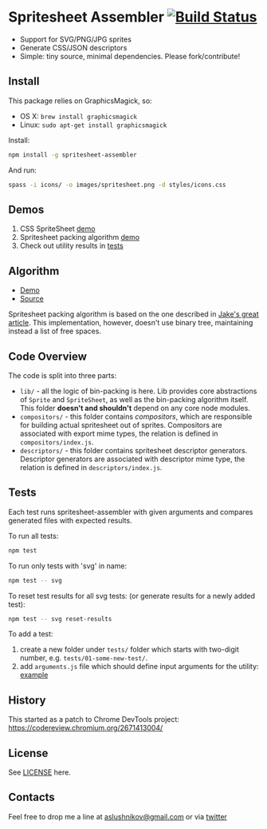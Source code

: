 # Spritesheet Assembler [![Build Status](https://travis-ci.org/aslushnikov/spritesheet-assembler.svg?branch=master)](https://travis-ci.org/aslushnikov/spritesheet-assembler)
- Support for SVG/PNG/JPG sprites
- Generate CSS/JSON descriptors
- Simple: tiny source, minimal dependencies. Please fork/contribute!

## Install
This package relies on GraphicsMagick, so:
- OS X: `brew install graphicsmagick`
- Linux: `sudo apt-get install graphicsmagick`

Install:
```bash
npm install -g spritesheet-assembler
```
And run:
```bash
spass -i icons/ -o images/spritesheet.png -d styles/icons.css
```

## Demos

1. CSS SpriteSheet [demo](https://aslushnikov.github.io/spritesheet-assembler/demos/css-spritesheet/)
2. Spritesheet packing algorithm [demo](https://aslushnikov.github.io/spritesheet-assembler/demos/algorithm/)
3. Check out utility results in  [tests](https://github.com/aslushnikov/spritesheet-assembler/tree/master/tests)

## Algorithm

- [Demo](https://aslushnikov.github.io/spritesheet-assembler/demos/algorithm/)
- [Source](https://github.com/aslushnikov/spritesheet-assembler/blob/master/lib/Packer.js#L35)

Spritesheet packing algorithm is based on the one described in  [Jake's great article](http://codeincomplete.com/posts/bin-packing/). This implementation, however, doesn't use binary tree, maintaining instead a list of free spaces.

## Code Overview

The code is split into three parts:
- `lib/` - all the logic of bin-packing is here. Lib provides core abstractions of
`Sprite` and `SpriteSheet`, as well as the bin-packing algorithm itself. This
folder **doesn't and shouldn't** depend on any core node modules.
- `compositors/` - this folder contains *compositors*, which are responsible for building actual spritesheet out of sprites. Compositors are associated with export mime types, the relation is defined in `compositors/index.js`.
- `descriptors/` - this folder contains spritesheet descriptor generators. Descriptor generators are associated with descriptor mime type, the relation is defined in `descriptors/index.js`.

## Tests

Each test runs spritesheet-assembler with given arguments and compares generated files with expected results.

To run all tests:
```bash
npm test
```

To run only tests with 'svg' in name:
```bash
npm test -- svg
```

To reset test results for all svg tests: (or generate results for a newly added test):
```bash
npm test -- svg reset-results
```
To add a test:

1. create a new folder under `tests/` folder which starts with
two-digit number, e.g. `tests/01-some-new-test/`.
2. add `arguments.js` file which should define input arguments for the utility: [example](https://github.com/aslushnikov/spritesheet-assembler/blob/master/tests/01-svg-simple/arguments.js)

## History

This started as a patch to Chrome DevTools project: https://codereview.chromium.org/2671413004/

## License
See [LICENSE](https://github.com/aslushnikov/spritesheet-assembler/blob/master/LICENSE) here.

## Contacts

Feel free to drop me a line at [aslushnikov@gmail.com](mailto:aslushnikov.com) or via [twitter](https://twitter.com/aslushnikov)
